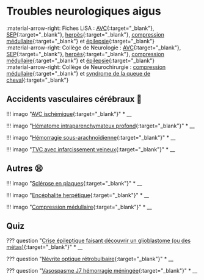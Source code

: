 # Troubles neurologiques aigus

:material-arrow-right: Fiches LiSA : [AVC](https://livret.uness.fr/lisa/Accidents_vasculaires_c%C3%A9r%C3%A9braux){:target="_blank"}, [SEP](https://livret.uness.fr/lisa/Scl%C3%A9rose_en_plaques){:target="_blank"}, [herpès](https://livret.uness.fr/lisa/Infections_%C3%A0_herp%C3%A8s_virus_du_sujet_immunocomp%C3%A9tent){:target="_blank"}, [compression médullaire](https://livret.uness.fr/lisa/Compression_m%C3%A9dullaire_non_traumatique_et_syndrome_de_la_queue_de_cheval){:target="_blank"} et [épilepsie](https://livret.uness.fr/lisa/%C3%89pilepsie_de_l%E2%80%99enfant_et_de_l%E2%80%99adulte){:target="_blank"}  
:material-arrow-right: Collège de Neurologie : [AVC](https://www.cen-neurologie.fr/fr/deuxi%C3%A8me-cycle/accidents-vasculaires-c%C3%A9r%C3%A9braux){:target="_blank"}, [SEP](https://www.cen-neurologie.fr/fr/deuxi%C3%A8me-cycle/sclerose-plaques){:target="_blank"}, [herpès](https://www.cen-neurologie.fr/fr/deuxieme-cycle/infections-herpes-virus-du-sujet-immunocompetent-infections-vih){:target="_blank"}, [compression médullaire](https://www.cen-neurologie.fr/fr/deuxieme-cycle/addiction-lalcool-complications-neurologiques-lalcoolisme){:target="_blank"} et [épilepsie](https://www.cen-neurologie.fr/fr/deuxi%C3%A8me-cycle/%C3%A9pilepsies-lenfant-ladulte){:target="_blank"}  
:material-arrow-right: Collège de Neurochirurgie : [compression médullaire](https://campus.neurochirurgie.fr/article1655.html){:target="_blank"} et [syndrome de la queue de cheval](https://campus.neurochirurgie.fr/article1656.html){:target="_blank"}


## Accidents vasculaires cérébraux :brain:

!!! imago "[AVC ischémique](){:target="_blank"}"
    * __

!!! imago "[Hématome intraparenchymateux profond](){:target="_blank"}"
    * __

!!! imago "[Hémorragie sous-arachnoïdienne](){:target="_blank"}"
    * __

!!! imago "[TVC avec infarcissement veineux](){:target="_blank"}"
    * __


## Autres :tired_face:

!!! imago "[Sclérose en plaques](){:target="_blank"}"
    * __

!!! imago "[Encéphalite herpétique](){:target="_blank"}"
    * __

!!! imago "[Compression médullaire](){:target="_blank"}"
    * __


## Quiz

??? question "[Crise épileptique faisant découvrir un glioblastome (ou des métas)](){:target="_blank"}"
    * __

??? question "[Névrite optique rétrobulbaire](){:target="_blank"}"
    * __

??? question "[Vasospasme J7 hémorragie méningée](){:target="_blank"}"
    * __